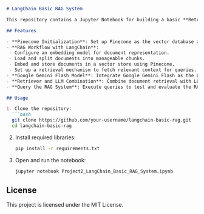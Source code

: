  ```markdown
# LangChain Basic RAG System

This repository contains a Jupyter Notebook for building a basic **Retrieval-Augmented Generation (RAG)** system using the LangChain framework. The notebook demonstrates how to integrate large language models with external data retrieval for enhanced query responses.

## Features

- **Pinecone Initialization**: Set up Pinecone as the vector database and configure API keys.
- **RAG Workflow with LangChain**:
  - Configure an embedding model for document representation.
  - Load and split documents into manageable chunks.
  - Embed and store documents in a vector store using Pinecone.
  - Set up a retrieval mechanism to fetch relevant context for queries.
- **Google Gemini Flash Model**: Integrate Google Gemini Flash as the LLM.
- **Retriever and LLM Combination**: Combine document retrieval with LLM capabilities for seamless integration.
- **Query the RAG System**: Execute queries to test and evaluate the RAG system's performance.

## Usage

1. Clone the repository:
   ```bash
   git clone https://github.com/your-username/langchain-basic-rag.git
   cd langchain-basic-rag
   ```

2. Install required libraries:
   ```bash
   pip install -r requirements.txt
   ```

3. Open and run the notebook:
   ```bash
   jupyter notebook Project2_LangChain_Basic_RAG_System.ipynb
   ```

## License

This project is licensed under the MIT License.
```  